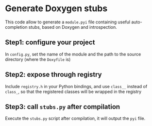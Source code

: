 # Generate Doxygen stubs 

This code allow to generate a `module.pyi` file containing useful auto-completion stubs, based on Doxygen and introspection.

## Step1: configure your project

In `config.py`, set the name of the module and the path to the source directory (where the `Doxyfile` is)

## Step2: expose through registry

Include `registry.h` in your Python bindings, and use `class__` instead of `class_`, so that the registered classes will be wrapped in the registry

## Step3: call `stubs.py` after compilation

Execute the `stubs.py` script after compilation, it will output the `pyi` file.